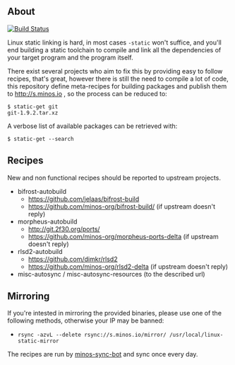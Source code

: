 ## About

[![Build Status](https://travis-ci.org/minos-org/minos-static.png?branch=master)](https://travis-ci.org/minos-org/minos-static)

Linux static linking is hard, in most cases `-static` won't suffice, and you'll end building a static toolchain to compile and link all the dependencies of your target program and the program itself.

There exist several projects who aim to fix this by providing easy to follow recipes, that's great, however there is still the need to compile a lot of code, this repository define meta-recipes for building packages and publish them to http://s.minos.io , so the process can be reduced to:

```
$ static-get git
git-1.9.2.tar.xz
```

A verbose list of available packages can be retrieved with:

```
$ static-get --search
```

## Recipes

New and non functional recipes should be reported to upstream projects.

- bifrost-autobuild
  - https://github.com/jelaas/bifrost-build
  - https://github.com/minos-org/bifrost-build/ (if upstream doesn't reply)
- morpheus-autobuild
  - http://git.2f30.org/ports/
  - https://github.com/minos-org/morpheus-ports-delta (if upstream doesn't reply)
- rlsd2-autobuild
  - https://github.com/dimkr/rlsd2
  - https://github.com/minos-org/rlsd2-delta (if upstream doesn't reply)
- misc-autosync / misc-autosync-resources (to the described url)

## Mirroring

If you're intested in mirroring the provided binaries, please use one of the following methods, otherwise your IP may be banned:

- `rsync -azvL --delete rsync://s.minos.io/mirror/ /usr/local/linux-static-mirror`

The recipes are run by [minos-sync-bot](https://github.com/minos-sync-bot) and sync once every day.
